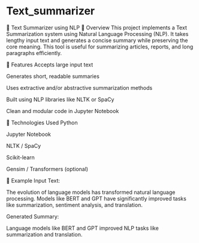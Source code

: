 # Text_summarizer

📝 Text Summarizer using NLP
📌 Overview
This project implements a Text Summarization system using Natural Language Processing (NLP). It takes lengthy input text and generates a concise summary while preserving the core meaning. This tool is useful for summarizing articles, reports, and long paragraphs efficiently.

🚀 Features
Accepts large input text

Generates short, readable summaries

Uses extractive and/or abstractive summarization methods

Built using NLP libraries like NLTK or SpaCy

Clean and modular code in Jupyter Notebook

🧠 Technologies Used
Python

Jupyter Notebook

NLTK / SpaCy

Scikit-learn

Gensim / Transformers (optional)

🧪 Example
Input Text:

The evolution of language models has transformed natural language processing. Models like BERT and GPT have significantly improved tasks like summarization, sentiment analysis, and translation.

Generated Summary:

Language models like BERT and GPT improved NLP tasks like summarization and translation.


